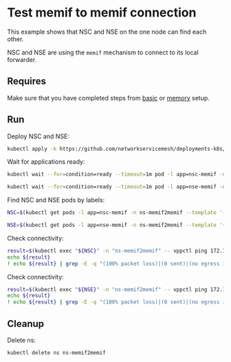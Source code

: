 # Test memif to memif connection


This example shows that NSC and NSE on the one node can find each other.

NSC and NSE are using the `memif` mechanism to connect to its local forwarder.

## Requires

Make sure that you have completed steps from [basic](../../basic) or [memory](../../memory) setup.

## Run

Deploy NSC and NSE:
```bash
kubectl apply -k https://github.com/networkservicemesh/deployments-k8s/examples/use-cases/Memif2Memif?ref=ae68084df0d8c8c8c746d9b80b32376d5d58ed08
```

Wait for applications ready:
```bash
kubectl wait --for=condition=ready --timeout=1m pod -l app=nsc-memif -n ns-memif2memif
```
```bash
kubectl wait --for=condition=ready --timeout=1m pod -l app=nse-memif -n ns-memif2memif
```

Find NSC and NSE pods by labels:
```bash
NSC=$(kubectl get pods -l app=nsc-memif -n ns-memif2memif --template '{{range .items}}{{.metadata.name}}{{"\n"}}{{end}}')
```
```bash
NSE=$(kubectl get pods -l app=nse-memif -n ns-memif2memif --template '{{range .items}}{{.metadata.name}}{{"\n"}}{{end}}')
```

Check connectivity:
```bash
result=$(kubectl exec "${NSC}" -n "ns-memif2memif" -- vppctl ping 172.16.1.100 repeat 4)
echo ${result}
! echo ${result} | grep -E -q "(100% packet loss)|(0 sent)|(no egress interface)"
```

Check connectivity:
```bash
result=$(kubectl exec "${NSE}" -n "ns-memif2memif" -- vppctl ping 172.16.1.101 repeat 4)
echo ${result}
! echo ${result} | grep -E -q "(100% packet loss)|(0 sent)|(no egress interface)"
```

## Cleanup

Delete ns:
```bash
kubectl delete ns ns-memif2memif
```
